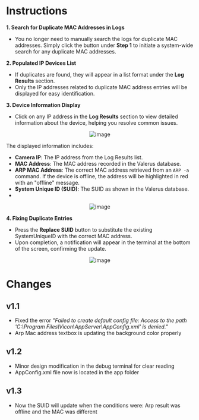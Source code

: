 
# Instructions


**1. Search for Duplicate MAC Addresses in Logs**

- You no longer need to manually search the logs for duplicate MAC addresses. Simply click the button under **Step 1** to initiate a system-wide search for any duplicate MAC addresses.

**2. Populated IP Devices List**

- If duplicates are found, they will appear in a list format under the **Log Results** section.
- Only the IP addresses related to duplicate MAC address entries will be displayed for easy identification.

**3. Device Information Display**

- Click on any IP address in the **Log Results** section to view detailed information about the device, helping you resolve common issues.



<p align="center">
  <img src="https://github.com/user-attachments/assets/3ee5fea0-1334-4933-a67b-637808378bde" alt="image">
</p>


  The displayed information includes:
  
  - **Camera IP**: The IP address from the Log Results list.
  - **MAC Address**: The MAC address recorded in the Valerus database.
  - **ARP MAC Address**: The correct MAC address retrieved from an `ARP -a` command. If the device is offline, the address will be highlighted in red with an "offline" message.
  - **System Unique ID (SUID)**: The SUID as shown in the Valerus database.
  - 


<p align="center">
  <img src="https://github.com/user-attachments/assets/494f6b71-61be-4881-8474-42965906c750" alt="image">
</p>


**4. Fixing Duplicate Entries**

- Press the **Replace SUID** button to substitute the existing SystemUniqueID with the correct MAC address.
- Upon completion, a notification will appear in the terminal at the bottom of the screen, confirming the update.



<p align="center">
  <img src="https://github.com/user-attachments/assets/b88c83a7-c48f-419a-bbd1-a36cf3f211bb" alt="image">
</p>


# Changes

**v1.1**
---
- Fixed the error *"Failed to create default config file: Access to the path 'C:\Program Files\Vicon\AppServer\AppConfig.xml' is denied."*
- Arp Mac address textbox is updating the background color properly

**v1.2**
---
- Minor design modification in the debug terminal for clear reading
- AppConfig.xml file now is located in the app folder

**v1.3**
---
- Now the SUID will update when the conditions were: Arp result was offline and the MAC was different


